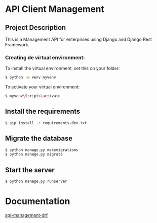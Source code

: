 # API Client Management
## Project Description

This is a Management API for enterprises using Django and Django Rest Framework.

### Creating de virtual environment:

To install the virtual environment, set this on your folder:

```bash
$ python -m venv myvenv
```
To activate your virtual environment:

```bash
$ myvenv\Scripts\activate
```

## Install the requirements

```bash
$ pip install -r requirements-dev.txt
```

## Migrate the database

```bash
$ python manage.py makemigrations
$ python manage.py migrate
```

## Start the server

```bash
$ python manage.py runserver
```

# Documentation 

[api-management-drf](https://api-management-drf.herokuapp.com/)


